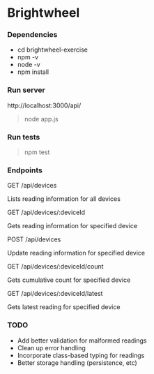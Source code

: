 # Brightwheel

### Dependencies

- cd brightwheel-exercise
- npm -v
- node -v
- npm install

### Run server

http://localhost:3000/api/

> node app.js

### Run tests

> npm test

### Endpoints

GET /api/devices

Lists reading information for all devices

GET /api/devices/:deviceId

Gets reading information for specified device

POST /api/devices

Update reading information for specified device

GET /api/devices/:deviceId/count

Gets cumulative count for specified device

GET /api/devices/:deviceId/latest

Gets latest reading for specified device

### TODO

- Add better validation for malformed readings
- Clean up error handling
- Incorporate class-based typing for readings
- Better storage handling (persistence, etc)